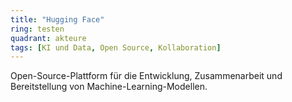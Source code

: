 ```yaml
---
title: "Hugging Face"
ring: testen
quadrant: akteure
tags: [KI und Data, Open Source, Kollaboration]
---
```


Open-Source-Plattform für die Entwicklung, Zusammenarbeit und Bereitstellung von Machine-Learning-Modellen.
